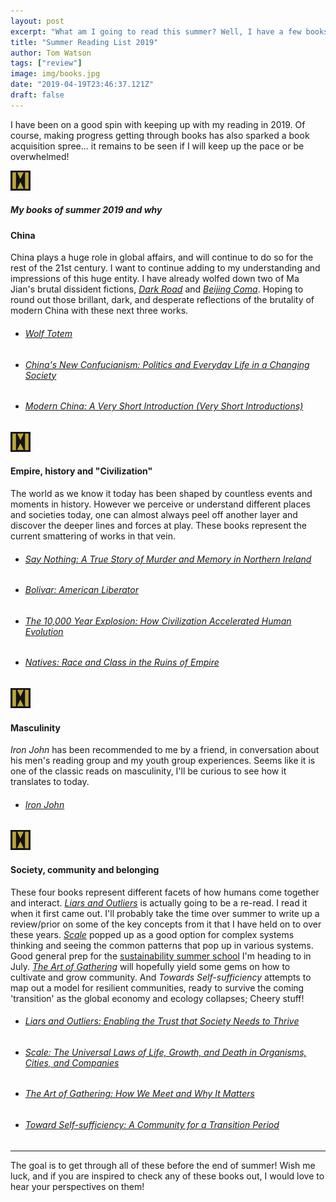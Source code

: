 ```yaml
---
layout: post
excerpt: "What am I going to read this summer? Well, I have a few books waiting for me..."
title: "Summer Reading List 2019"
author: Tom Watson
tags: ["review"]
image: img/books.jpg
date: "2019-04-19T23:46:37.121Z"
draft: false
---
```


I have been on a good spin with keeping up with my reading in 2019. Of course, making progress getting through books has also sparked a book acquisition spree... it remains to be seen if I will keep up the pace or be overwhelmed!

![break](img/icon.jpg)

##### My books of summer 2019 and why
#### China

China plays a huge role in global affairs, and will continue to do so for the rest of the 21st century. I want to continue adding to my understanding and impressions of this huge entity. I have already wolfed down two of Ma Jian's brutal dissident fictions, [*Dark Road*](https://amzn.to/2IvaLJd) and [*Beijing Coma*](https://amzn.to/2DkAIac). Hoping to round out those brillant, dark, and desperate reflections of the brutality of modern China with these next three works.

- ###### [Wolf Totem](https://amzn.to/2ZdcAjc)
- ###### [China's New Confucianism: Politics and Everyday Life in a Changing Society](https://amzn.to/2ZkMAmb)
- ###### [Modern China: A Very Short Introduction (Very Short Introductions)](https://amzn.to/2XtJtXp)

![break](img/icon.jpg)

#### Empire, history and "Civilization"

The world as we know it today has been shaped by countless events and moments in history. However we perceive or understand different places and societies today, one can almost always peel off another layer and discover the deeper lines and forces at play. These books represent the current smattering of works in that vein.

- ###### [Say Nothing: A True Story of Murder and Memory in Northern Ireland](https://amzn.to/2KL1TRF)
- ###### [Bolivar: American Liberator](https://amzn.to/2GuIn7Q)
- ###### [The 10,000 Year Explosion: How Civilization Accelerated Human Evolution](https://amzn.to/2Zkw1Xr)
- ###### [Natives: Race and Class in the Ruins of Empire](https://amzn.to/2DlPyxr)

![break](img/icon.jpg)

#### Masculinity

*Iron John* has been recommended to me by a friend, in conversation about his men's reading group and my youth group experiences. Seems like it is one of the classic reads on masculinity, I'll be curious to see how it translates to today.

- ###### [Iron John](https://amzn.to/2DjQzpG)

![break](img/icon.jpg)

#### Society, community and belonging

These four books represent different facets of how humans come together and interact. [*Liars and Outliers*](https://amzn.to/2ZmmWxm) is actually going to be a re-read. I read it when it first came out. I'll probably take the time over summer to write up a review/prior on some of the key concepts from it that I have held on to over these years. [*Scale*](https://amzn.to/2DhRg2z) popped up as a good option for complex systems thinking and seeing the common patterns that pop up in various systems. Good general prep for the [sustainability summer school](www.twicefire.com/summerschool) I'm heading to in July. [*The Art of Gathering*](https://amzn.to/2ZmyUHp) will hopefully yield some gems on how to cultivate and grow community. And *Towards Self-sufficiency* attempts to map out a model for resilient communities, ready to survive the coming 'transition' as the global economy and ecology collapses; Cheery stuff!

- ###### [Liars and Outliers: Enabling the Trust that Society Needs to Thrive](https://amzn.to/2ZmmWxm)
- ###### [Scale: The Universal Laws of Life, Growth, and Death in Organisms, Cities, and Companies](https://amzn.to/2DhRg2z)
- ###### [The Art of Gathering: How We Meet and Why It Matters](https://amzn.to/2ZmyUHp)
- ###### [Toward Self-sufficiency: A Community for a Transition Period](https://amzn.to/2XpTJjq)

---

The goal is to get through all of these before the end of summer! Wish me luck, and if you are inspired to check any of these books out, I would love to hear your perspectives on them!